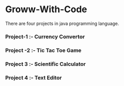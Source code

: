 # Groww-With-Code
There are four projects in java programming language.
<br>
<h3>Project-1 :- Currency Convertor</h3>
<h3>Project -2 :-  Tic Tac Toe Game</h3>
<h3>Project 3 :-  Scientific Calculator</h3>
<h3>Project 4 :- Text Editor</h3>
